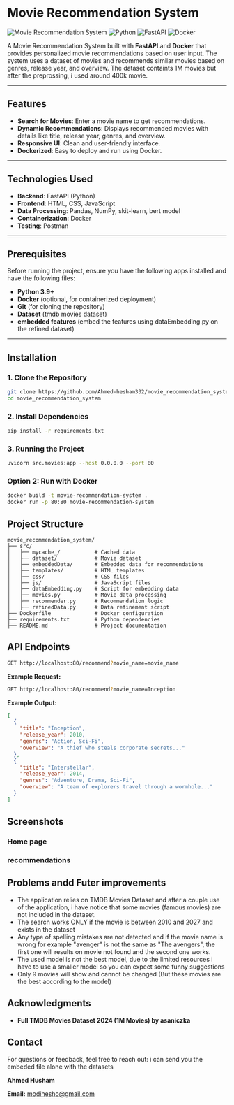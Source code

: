 ﻿# Movie Recommendation System

![Movie Recommendation System](https://img.shields.io/badge/status-active-brightgreen) 
![Python](https://img.shields.io/badge/Python-3.9%2B-blue) 
![FastAPI](https://img.shields.io/badge/FastAPI-0.85%2B-green) 
![Docker](https://img.shields.io/badge/Docker-20.10%2B-orange)

A Movie Recommendation System built with **FastAPI** and **Docker** that provides personalized movie recommendations based on user input. The system uses a dataset of movies and recommends similar movies based on genres, release year, and overview.
The dataset containts 1M movies but after the preprossing, i used around 400k movie.

---

## Features

- **Search for Movies**: Enter a movie name to get recommendations.
- **Dynamic Recommendations**: Displays recommended movies with details like title, release year, genres, and overview.
- **Responsive UI**: Clean and user-friendly interface.
- **Dockerized**: Easy to deploy and run using Docker.

---

## Technologies Used

- **Backend**: FastAPI (Python)
- **Frontend**: HTML, CSS, JavaScript
- **Data Processing**: Pandas, NumPy, skit-learn, bert model
- **Containerization**: Docker
- **Testing**: Postman

---

## Prerequisites

Before running the project, ensure you have the following apps installed and have the following files:

- **Python 3.9+**
- **Docker** (optional, for containerized deployment)
- **Git** (for cloning the repository)
- **Dataset** (tmdb movies dataset)
- **embedded features** (embed the features using dataEmbedding.py on the refined dataset)
---

## Installation

### 1. Clone the Repository

```bash
git clone https://github.com/Ahmed-hesham332/movie_recommendation_system.git
cd movie_recommendation_system
```
### 2. Install Dependencies

```bash
pip install -r requirements.txt
```
### 3. Running the Project

```bash
uvicorn src.movies:app --host 0.0.0.0 --port 80
```
### Option 2: Run with Docker

```bash
docker build -t movie-recommendation-system .
docker run -p 80:80 movie-recommendation-system
```

## Project Structure

```plaintext
movie_recommendation_system/
├── src/
│   ├── mycache_/           # Cached data
│   ├── dataset/            # Movie dataset
│   ├── embeddedData/       # Embedded data for recommendations
│   ├── templates/          # HTML templates
│   ├── css/                # CSS files
│   ├── js/                 # JavaScript files
│   ├── dataEmbedding.py    # Script for embedding data
│   ├── movies.py           # Movie data processing
│   ├── recommender.py      # Recommendation logic
│   ├── refinedData.py      # Data refinement script
├── Dockerfile              # Docker configuration
├── requirements.txt        # Python dependencies
├── README.md               # Project documentation
```

## API Endpoints

```bash
GET http://localhost:80/recommend?movie_name=movie_name
```

**Example Request:**

```bash
GET http://localhost:80/recommend?movie_name=Inception
```
**Example Output:**

```json
[
  {
    "title": "Inception",
    "release_year": 2010,
    "genres": "Action, Sci-Fi",
    "overview": "A thief who steals corporate secrets..."
  },
  {
    "title": "Interstellar",
    "release_year": 2014,
    "genres": "Adventure, Drama, Sci-Fi",
    "overview": "A team of explorers travel through a wormhole..."
  }
]
```

## Screenshots

### Home page

### recommendations

## Problems andd Futer improvements

- The application relies on  TMDB Movies Dataset and after a couple use of the application, i have notice that some movies (famous movies) are not included in the dataset.
- The search works ONLY if the movie is between 2010 and 2027 and exists in the dataset
- Any type of spelling mistakes are not detected and if the movie name is wrong for example "avenger" is not the same as "The avengers", the first one will results on movie not found and the second one works.
- The used model is not the best model, due to the limited resources i have to use a smaller model so you can expect some funny suggestions
- Only 9 movies will show and cannot be changed (But these movies are the best according to the model)

## Acknowledgments

- **Full TMDB Movies Dataset 2024 (1M Movies) by asaniczka**

## Contact

For questions or feedback, feel free to reach out:
i can send you the embeded file alone with the datasets

**Ahmed Husham**

**Email:** modihesho@gmail.com
